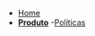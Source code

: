 <!-- docs/_sidebar.md -->

- [Home](README.md)
- [**Produto**](#)
  -[Políticas](policies/policies.md)
